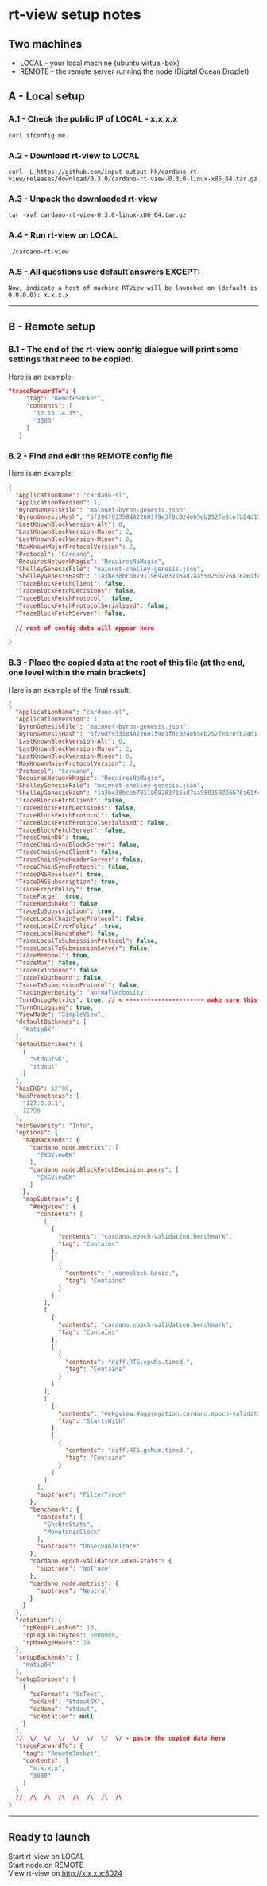 # rt-view setup notes

## Two machines

- LOCAL - your local machine (ubuntu virtual-box)
- REMOTE - the remote server running the node (Digital Ocean Droplet)


## A - Local setup

### A.1 - Check the public IP of LOCAL - x.x.x.x
`curl ifconfig.me`

### A.2 - Download rt-view to LOCAL
`curl -L https://github.com/input-output-hk/cardano-rt-view/releases/download/0.3.0/cardano-rt-view-0.3.0-linux-x86_64.tar.gz`

### A.3 - Unpack the downloaded rt-view
`tar -xvf cardano-rt-view-0.3.0-linux-x86_64.tar.gz`

### A.4 - Run rt-view on LOCAL
`./cardano-rt-view`

### A.5 - All questions use default answers EXCEPT:
`Now, indicate a host of machine RTView will be launched on (default is 0.0.0.0): x.x.x.x`


---------------------------------------------------------------------------------------------------------

## B - Remote setup

### B.1 - The end of the rt-view config dialogue will print some settings that need to be copied.

Here is an example:

```json
"traceForwardTo": {
     "tag": "RemoteSocket",
     "contents": [
       "12.13.14.15",
       "3000"
     ]
   }
```

### B.2 - Find and edit the REMOTE config file

Here is an example:

```json
{
  "ApplicationName": "cardano-sl",
  "ApplicationVersion": 1,
  "ByronGenesisFile": "mainnet-byron-genesis.json",
  "ByronGenesisHash": "5f20df933584822601f9e3f8c024eb5eb252fe8cefb24d1317dc3d432e940ebb",
  "LastKnownBlockVersion-Alt": 0,
  "LastKnownBlockVersion-Major": 2,
  "LastKnownBlockVersion-Minor": 0,
  "MaxKnownMajorProtocolVersion": 2,
  "Protocol": "Cardano",
  "RequiresNetworkMagic": "RequiresNoMagic",
  "ShelleyGenesisFile": "mainnet-shelley-genesis.json",
  "ShelleyGenesisHash": "1a3be38bcbb7911969283716ad7aa550250226b76a61fc51cc9a9a35d9276d81",
  "TraceBlockFetchClient": false,
  "TraceBlockFetchDecisions": false,
  "TraceBlockFetchProtocol": false,
  "TraceBlockFetchProtocolSerialised": false,
  "TraceBlockFetchServer": false,
 
  // rest of config data will appear here

}
```

### B.3 - Place the copied data at the root of this file (at the end, one level within the main brackets)

Here is an example of the final result:
```json
{
  "ApplicationName": "cardano-sl",
  "ApplicationVersion": 1,
  "ByronGenesisFile": "mainnet-byron-genesis.json",
  "ByronGenesisHash": "5f20df933584822601f9e3f8c024eb5eb252fe8cefb24d1317dc3d432e940ebb",
  "LastKnownBlockVersion-Alt": 0,
  "LastKnownBlockVersion-Major": 2,
  "LastKnownBlockVersion-Minor": 0,
  "MaxKnownMajorProtocolVersion": 2,
  "Protocol": "Cardano",
  "RequiresNetworkMagic": "RequiresNoMagic",
  "ShelleyGenesisFile": "mainnet-shelley-genesis.json",
  "ShelleyGenesisHash": "1a3be38bcbb7911969283716ad7aa550250226b76a61fc51cc9a9a35d9276d81",
  "TraceBlockFetchClient": false,
  "TraceBlockFetchDecisions": false,
  "TraceBlockFetchProtocol": false,
  "TraceBlockFetchProtocolSerialised": false,
  "TraceBlockFetchServer": false,
  "TraceChainDb": true,
  "TraceChainSyncBlockServer": false,
  "TraceChainSyncClient": false,
  "TraceChainSyncHeaderServer": false,
  "TraceChainSyncProtocol": false,
  "TraceDNSResolver": true,
  "TraceDNSSubscription": true,
  "TraceErrorPolicy": true,
  "TraceForge": true,
  "TraceHandshake": false,
  "TraceIpSubscription": true,
  "TraceLocalChainSyncProtocol": false,
  "TraceLocalErrorPolicy": true,
  "TraceLocalHandshake": false,
  "TraceLocalTxSubmissionProtocol": false,
  "TraceLocalTxSubmissionServer": false,
  "TraceMempool": true,
  "TraceMux": false,
  "TraceTxInbound": false,
  "TraceTxOutbound": false,
  "TraceTxSubmissionProtocol": false,
  "TracingVerbosity": "NormalVerbosity",
  "TurnOnLogMetrics": true, // < ---------------------- make sure this is set to true
  "TurnOnLogging": true,
  "ViewMode": "SimpleView",
  "defaultBackends": [
    "KatipBK"
  ],
  "defaultScribes": [
    [
      "StdoutSK",
      "stdout"
    ]
  ],
  "hasEKG": 12788,
  "hasPrometheus": [
    "127.0.0.1",
    12798
  ],
  "minSeverity": "Info",
  "options": {
    "mapBackends": {
      "cardano.node.metrics": [
        "EKGViewBK"
      ],
      "cardano.node.BlockFetchDecision.peers": [
        "EKGViewBK"
      ]
    },
    "mapSubtrace": {
      "#ekgview": {
        "contents": [
          [
            {
              "contents": "cardano.epoch-validation.benchmark",
              "tag": "Contains"
            },
            [
              {
                "contents": ".monoclock.basic.",
                "tag": "Contains"
              }
            ]
          ],
          [
            {
              "contents": "cardano.epoch-validation.benchmark",
              "tag": "Contains"
            },
            [
              {
                "contents": "diff.RTS.cpuNs.timed.",
                "tag": "Contains"
              }
            ]
          ],
          [
            {
              "contents": "#ekgview.#aggregation.cardano.epoch-validation.benchmark",
              "tag": "StartsWith"
            },
            [
              {
                "contents": "diff.RTS.gcNum.timed.",
                "tag": "Contains"
              }
            ]
          ]
        ],
        "subtrace": "FilterTrace"
      },
      "benchmark": {
        "contents": [
          "GhcRtsStats",
          "MonotonicClock"
        ],
        "subtrace": "ObservableTrace"
      },
      "cardano.epoch-validation.utxo-stats": {
        "subtrace": "NoTrace"
      },
      "cardano.node.metrics": {
        "subtrace": "Neutral"
      }
    }
  },
  "rotation": {
    "rpKeepFilesNum": 10,
    "rpLogLimitBytes": 5000000,
    "rpMaxAgeHours": 24
  },
  "setupBackends": [
    "KatipBK"
  ],
  "setupScribes": [
    {
      "scFormat": "ScText",
      "scKind": "StdoutSK",
      "scName": "stdout",
      "scRotation": null
    }
  ],
  //  \/  \/  \/  \/  \/  \/  \/ - paste the copied data here
  "traceForwardTo": {
    "tag": "RemoteSocket",
    "contents": [
      "x.x.x.x",
      "3000"
    ]
  }
  //  /\  /\  /\  /\  /\  /\  /\
}
```


---------------------------------------------------------------------------------------------------------


## Ready to launch

Start rt-view on LOCAL  
Start node on REMOTE  
View rt-view on http://x.x.x.x:8024  